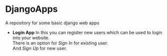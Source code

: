 # DjangoApps
A repository for some basic django web apps

<ul>
<li><strong>Login App</strong>
In this you can register new users which can be used to login into your website.<br>
There is an option for <i>Sign In</i> for existing user.<br>
And <i>Sign Up </i> for new user.<br>

</li>
